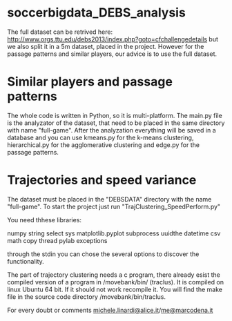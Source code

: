 soccerbigdata_DEBS_analysis
===========================

The full dataset can be retrived here: http://www.orgs.ttu.edu/debs2013/index.php?goto=cfchallengedetails but we also split it in a 5m dataset, placed in the project. However for the passage patterns and similar players, our advice is to use the full dataset.


Similar players and passage patterns
===========================
The whole code is written in Python, so it is multi-platform. The main.py file is the analyzator of the dataset, that need to be placed in the same directory with name "full-game".
After the analyzation everything will be saved in a database and you can use kmeans.py for the k-means clustering, hierarchical.py for the agglomerative clustering and edge.py for the passage patterns.



Trajectories and speed variance
===========================
The dataset must be placed in the "DEBSDATA" directory with the name "full-game".
To start the project just run "TrajClustering_SpeedPerform.py"

You need thhese libraries:

numpy
string
select
sys
matplotlib.pyplot
subprocess
uuidthe 
datetime
csv
math
copy
thread
pylab
exceptions


through the stdin you can chose the several options to discover the functionality.

The part of trajectory clustering needs a c program, there already esist the compiled version of a program
in /movebank/bin/ (traclus). It is compiled on linux Ubuntu 64 bit. If it should not work recompile it.
You will find the make file in the source code directory /movebank/bin/traclus.

For every doubt or comments michele.linardi@alice.it/me@marcodena.it



